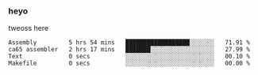 ### heyo
tweoss here

<!--START_SECTION:waka-->

```text
Assembly         5 hrs 54 mins   ██████████████████░░░░░░░   71.91 %
ca65 assembler   2 hrs 17 mins   ███████░░░░░░░░░░░░░░░░░░   27.99 %
Text             0 secs          ░░░░░░░░░░░░░░░░░░░░░░░░░   00.10 %
Makefile         0 secs          ░░░░░░░░░░░░░░░░░░░░░░░░░   00.00 %
```

<!--END_SECTION:waka-->

<!--
**Tweoss/tweoss** is a ✨ _special_ ✨ repository because its `README.md` (this file) appears on your GitHub profile.

Here are some ideas to get you started:

- 🔭 I’m currently working on ...
- 🌱 I’m currently learning ...
- 👯 I’m looking to collaborate on ...
- 🤔 I’m looking for help with ...
- 💬 Ask me about ...
- 📫 How to reach me: ...
- 😄 Pronouns: ...
- ⚡ Fun fact: ...
-->
